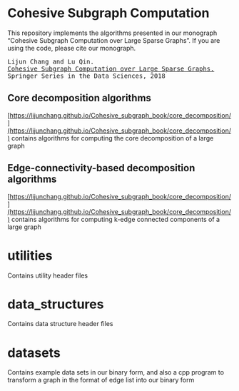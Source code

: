 # Cohesive Subgraph Computation

This repository implements the algorithms presented in our monograph “Cohesive Subgraph Computation over Large Sparse Graphs”. If you are using the code, please cite our monograph.
<pre>
Lijun Chang and Lu Qin.
<a href="https://www.springer.com/us/book/9783030035983">Cohesive Subgraph Computation over Large Sparse Graphs.</a>
Springer Series in the Data Sciences, 2018
</pre>

## Core decomposition algorithms

[https://lijunchang.github.io/Cohesive_subgraph_book/core_decomposition/](https://lijunchang.github.io/Cohesive_subgraph_book/core_decomposition/) contains algorithms for computing the core decomposition of a large graph

## Edge-connectivity-based decomposition algorithms

[https://lijunchang.github.io/Cohesive_subgraph_book/core_decomposition/](https://lijunchang.github.io/Cohesive_subgraph_book/core_decomposition/) contains algorithms for computing k-edge connected components of a large graph

# utilities

Contains utility header files

# data_structures

Contains data structure header files

# datasets

Contains example data sets in our binary form, and also a cpp program to transform a graph in the format of edge list into our binary form
